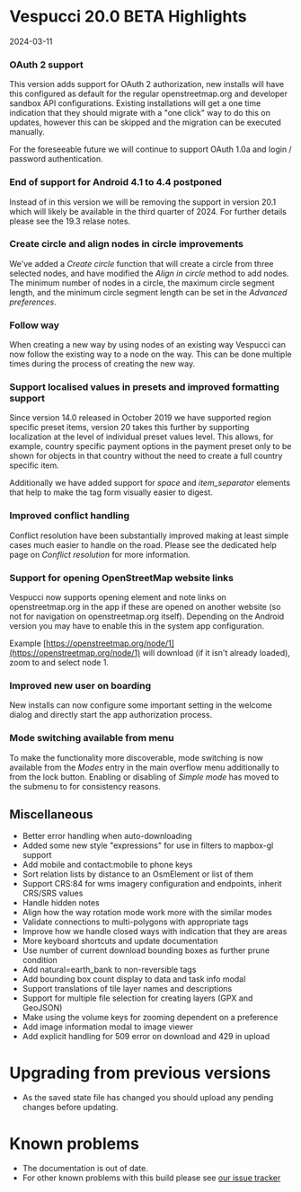 # Vespucci 20.0 BETA Highlights

2024-03-11

### OAuth 2 support

This version adds support for OAuth 2 authorization, new installs will have this configured as default for the regular openstreetmap.org and developer sandbox API configurations. Existing
installations will get a one time indication that they should migrate with a "one click" way to do this on updates, however this can be skipped and the migration can be executed manually.

For the foreseeable future we will continue to support OAuth 1.0a and login / password authentication.  

### End of support for Android 4.1 to 4.4 postponed

Instead of in this version we will be removing the support in version 20.1 which will likely be available in the third quarter of 2024. For further details please see the 19.3 relase notes.

### Create circle and align nodes in circle improvements

We've added a _Create circle_ function that will create a circle from three selected nodes, and have modified the _Align in circle_ method to add nodes. The minimum number of nodes in a circle, the maximum circle segment length, and the minimum circle segment length can be set in the _Advanced preferences_.

### Follow way

When creating a new way by using nodes of an existing way Vespucci can now follow the existing way to a node on the way. This can be done multiple times during the process of creating the new way.

### Support localised values in presets and improved formatting support

Since version 14.0 released in October 2019 we have supported region specific preset items, version 20 takes this further by supporting localization at the level of individual preset values level. This allows, for example, country specific payment options in the payment preset only to be shown for objects in that country without the need to create a full country specific item.

Additionally we have added support for _space_ and _item_separator_ elements that help to make the tag form visually easier to digest. 

### Improved conflict handling

Conflict resolution have been substantially improved making at least simple cases much easier to handle on the road. Please see the dedicated help page on _Conflict resolution_ for more information.

### Support for opening OpenStreetMap website links

Vespucci now supports opening element and note links on openstreetmap.org in the app if these are opened on another website (so not for navigation on openstreetmap.org itself). Depending on the Android version you may have to enable this in the system app configuration.

Example [https://openstreetmap.org/node/1](https://openstreetmap.org/node/1) will download (if it isn't already loaded), zoom to and select node 1.

### Improved new user on boarding

New installs can now configure some important setting in the welcome dialog and directly start the app authorization process.

### Mode switching available from menu

To make the functionality more discoverable, mode switching is now available from the _Modes_ entry in the main overflow menu additionally to from the lock button. Enabling or disabling of _Simple mode_ has moved to the submenu to for consistency reasons. 

## Miscellaneous

- Better error handling when auto-downloading
- Added some new style "expressions" for use in filters to mapbox-gl support
- Add mobile and contact:mobile to phone keys
- Sort relation lists by distance to an OsmElement or list of them
- Support CRS:84 for wms imagery configuration and endpoints, inherit CRS/SRS values
- Handle hidden notes
- Align how the way rotation mode work more with the similar modes
- Validate connections to multi-polygons with appropriate tags
- Improve how we handle closed ways with indication that they are areas
- More keyboard shortcuts and update documentation
- Use number of current download bounding boxes as further prune condition
- Add natural=earth_bank to non-reversible tags
- Add bounding box count display to data and task info modal
- Support translations of tile layer names and descriptions
- Support for multiple file selection for creating layers (GPX and GeoJSON)
- Make using the volume keys for zooming dependent on a preference
- Add image information modal to image viewer
- Add explicit handling for 509 error on download and 429 in upload

# Upgrading from previous versions

* As the saved state file has changed you should upload any pending changes before updating.

# Known problems

* The documentation is out of date.
* For other known problems with this build please see [our issue tracker](https://github.com/MarcusWolschon/osmeditor4android/issues)
